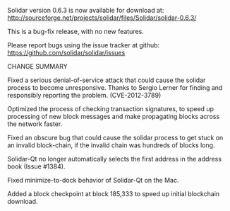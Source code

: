Solidar version 0.6.3 is now available for download at:
  http://sourceforge.net/projects/solidar/files/Solidar/solidar-0.6.3/

This is a bug-fix release, with no new features.

Please report bugs using the issue tracker at github:
  https://github.com/solidar/solidar/issues

CHANGE SUMMARY

Fixed a serious denial-of-service attack that could cause the
solidar process to become unresponsive. Thanks to Sergio Lerner
for finding and responsibly reporting the problem. (CVE-2012-3789)

Optimized the process of checking transaction signatures, to
speed up processing of new block messages and make propagating
blocks across the network faster.

Fixed an obscure bug that could cause the solidar process to get
stuck on an invalid block-chain, if the invalid chain was
hundreds of blocks long.

Solidar-Qt no longer automatically selects the first address
in the address book (Issue #1384).

Fixed minimize-to-dock behavior of Solidar-Qt on the Mac.

Added a block checkpoint at block 185,333 to speed up initial
blockchain download.
